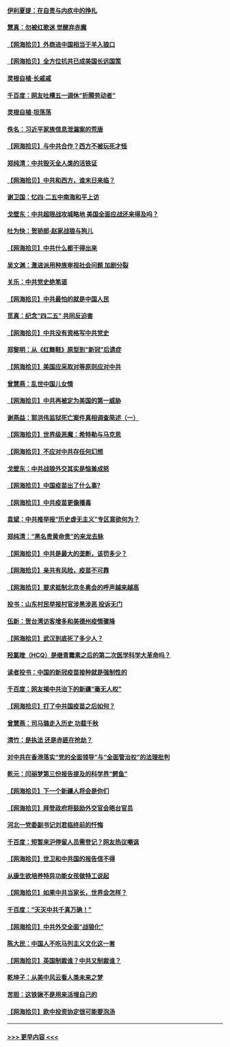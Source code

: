 #### [伊利夏提：在自责与内疚中的挣扎](../pages/nsc993/n12910493.md?t=04281602) 
#### [慧真：勿被红歌迷 觉醒弃赤魔](../pages/nsc993/n12910485.md?t=04281602) 
#### [【网海拾贝】外商进中国相当于羊入狼口](../pages/nsc993/n12908274.md?t=04281602) 
#### [【网海拾贝】全方位抗共已成美国长远国策](../pages/nsc993/n12906878.md?t=04281602) 
#### [灵根自植‧长戚戚](../pages/nsc993/n12905585.md?t=04281602) 
#### [千百度：网友吐槽五一调休“折腾劳动者”](../pages/nsc993/n12905934.md?t=04281602) 
#### [灵根自植‧坦荡荡](../pages/nsc993/n12905562.md?t=04281602) 
#### [佚名：习近平家族信息泄漏案的荒唐](../pages/nsc993/n12904705.md?t=04281602) 
#### [【网海拾贝】与中共合作？西方不被玩死才怪](../pages/nsc993/n12903873.md?t=04281602) 
#### [郑纯清：中共毁灭全人类的活铁证](../pages/nsc993/n12903785.md?t=04281602) 
#### [【网海拾贝】中共和西方，谁末日来临？](../pages/nsc993/n12903482.md?t=04281602) 
#### [谢卫国：忆四‧二五中南海和平上访](../pages/nsc993/n12902192.md?t=04281602) 
#### [戈壁东：中共超限战攻城略地 美国全面应战还来得及吗？](../pages/nsc993/n12902297.md?t=04281602) 
#### [吐为快：贺骄郎‧赵家战狼与狗儿](../pages/nsc993/n12902280.md?t=04281602) 
#### [【网海拾贝】中共什么都干得出来](../pages/nsc993/n12897500.md?t=04281602) 
#### [吴文渊：激进派用种族审视社会问题 加剧分裂](../pages/nsc993/n12893881.md?t=04281602) 
#### [关乐：中共党史绝笔谣](../pages/nsc993/n12897270.md?t=04281602) 
#### [【网海拾贝】中共最怕的就是中国人民](../pages/nsc993/n12894705.md?t=04281602) 
#### [觅真：纪念“四二五” 共同反迫害](../pages/nsc993/n12894553.md?t=04281602) 
#### [【网海拾贝】中共没有资格写中共党史](../pages/nsc993/n12892231.md?t=04281602) 
#### [郑黎明：从《红舞鞋》原型到“新冠”后遗症](../pages/nsc993/n12890469.md?t=04281602) 
#### [【网海拾贝】美国应采取对等原则应对中共](../pages/nsc993/n12889176.md?t=04281602) 
#### [曾慧燕：乱世中国儿女情](../pages/nsc993/n12887931.md?t=04281602) 
#### [【网海拾贝】中共再被定为美国的第一威胁](../pages/nsc993/n12887580.md?t=04281602) 
#### [谢燕益：郭洪伟监狱死亡案件真相调查简述（一）](../pages/nsc993/n12885648.md?t=04281602) 
#### [【网海拾贝】世界级恶魔：希特勒与马克思](../pages/nsc993/n12884062.md?t=04281602) 
#### [【网海拾贝】不应对中共存任何幻想](../pages/nsc993/n12881460.md?t=04281602) 
#### [戈壁东：中共战狼外交其实是恼羞成怒](../pages/nsc993/n12880392.md?t=04281602) 
#### [【网海拾贝】中国疫苗出了什么事?](../pages/nsc993/n12879124.md?t=04281602) 
#### [【网海拾贝】中共疫苗更像播毒](../pages/nsc993/n12876631.md?t=04281602) 
#### [袁斌：中共推举报“历史虚无主义”专区意欲何为？](../pages/nsc993/n12876530.md?t=04281602) 
#### [郑纯清：“黑名贵黄命贵”的来龙去脉](../pages/nsc993/n12875589.md?t=04281602) 
#### [【网海拾贝】中共是最大的垄断，该罚多少？](../pages/nsc993/n12874006.md?t=04281602) 
#### [【网海拾贝】亲共有风险，疫苗不可靠](../pages/nsc993/n12872224.md?t=04281602) 
#### [【网海拾贝】要求抵制北京冬奥会的呼声越来越高](../pages/nsc993/n12868962.md?t=04281602) 
#### [投书：山东村民举报村官涉黑涉恶 投诉无门](../pages/nsc993/n12869726.md?t=04281602) 
#### [伍新：贺台湾访客增多和美德州疫情骤降](../pages/nsc993/n12865651.md?t=04281602) 
#### [【网海拾贝】武汉到底死了多少人？](../pages/nsc993/n12863707.md?t=04281602) 
#### [羟氯喹（HCQ）是继青霉素之后的第二次医学科学大革命吗？](../pages/nsc993/n12638564.md?t=04281602) 
#### [读者投书：中国的新冠疫苗接种就是强制性的](../pages/nsc993/n12859932.md?t=04281602) 
#### [千百度：网友揭中共治下的新疆“毫无人权”](../pages/nsc993/n12858385.md?t=04281602) 
#### [【网海拾贝】打了中共国疫苗之后如何？](../pages/nsc993/n12857866.md?t=04281602) 
#### [曾慧燕：司马璐走入历史 功载千秋](../pages/nsc993/n12856996.md?t=04281602) 
#### [清竹：是执法 还是赤匪在抢劫？](../pages/nsc993/n12856952.md?t=04281602) 
#### [对中共在香港落实“党的全面领导”与“全面管治权”的法理批判](../pages/nsc993/n12856929.md?t=04281602) 
#### [乾元：闫丽梦第三份报告提及的科学界“鳄鱼”](../pages/nsc993/n12855985.md?t=04281602) 
#### [【网海拾贝】下一个新疆人将会是你们](../pages/nsc993/n12855864.md?t=04281602) 
#### [【网海拾贝】拜登政府将鼓励外交官会晤台官员](../pages/nsc993/n12853615.md?t=04281602) 
#### [河北一党委副书记刘君临终前的忏悔](../pages/nsc993/n12849420.md?t=04281602) 
#### [千百度：短暂来沪停留人员需登记？网友热议嘲讽](../pages/nsc993/n12853497.md?t=04281602) 
#### [【网海拾贝】世卫和中共国的报告信不得](../pages/nsc993/n12850902.md?t=04281602) 
#### [从康生欲培养特异功能女孩做特工说起](../pages/nsc993/n12849289.md?t=04281602) 
#### [【网海拾贝】如果中共当家长，世界会怎样？](../pages/nsc993/n12848436.md?t=04281602) 
#### [千百度：“天灭中共千真万确！”](../pages/nsc993/n12845659.md?t=04281602) 
#### [【网海拾贝】中共外交全面“战狼化”](../pages/nsc993/n12845607.md?t=04281602) 
#### [陈大民：中国人不吃马列主义文化这一套](../pages/nsc993/n12842496.md?t=04281602) 
#### [【网海拾贝】英国制裁谁？中共又制裁谁？](../pages/nsc993/n12840909.md?t=04281602) 
#### [乾坤子：从美中风云看人类未来之梦](../pages/nsc993/n12840590.md?t=04281602) 
#### [苦胆：这铁锹不是用来活埋自己的](../pages/nsc993/n12839512.md?t=04281602) 
#### [【网海拾贝】欧中投资协定很可能要泡汤](../pages/nsc993/n12835122.md?t=04281602) 

----
#### [ >>> 更早内容 <<< ](../indexes/nsc993-earlier.md)
